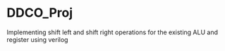 # DDCO_Proj
Implementing shift left and shift right operations for the existing ALU and register using verilog
